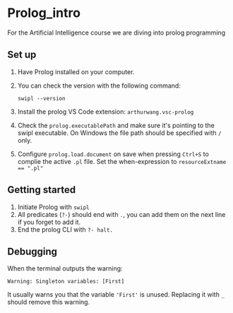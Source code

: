 # Prolog_intro

For the Artificial Intelligence course we are diving into prolog programming

## Set up

1. Have Prolog installed on your computer.
2. You can check the version with the following command:

   `swipl --version`

3. Install the prolog VS Code extension: `arthurwang.vsc-prolog`
4. Check the `prolog.executablePath` and make sure it's pointing to the swipl executable. On Windows the file path should be specified with `/` only.
5. Configure `prolog.load.document` on save when pressing `Ctrl+S` to complie the active `.pl` file. Set the when-expression to `resourceExtname == ".pl"`

## Getting started

1. Initiate Prolog with `swipl`
2. All predicates (`?-`) should end with `.`, you can add them on the next line if you forget to add it.
3. End the prolog CLI with `?- halt.`

## Debugging

When the terminal outputs the warning:

`Warning: Singleton variables: [First]`

It usually warns you that the variable `'First'` is unused. Replacing it with `_` should remove this warning.
